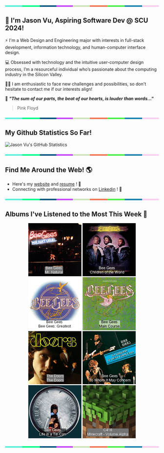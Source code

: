 <img src="./.github/workflows/banner_strip.png" width="100%" height="5px">

## 👋 I'm Jason Vu, Aspiring Software Dev @ SCU 2024!

⚡ I'm a Web Design and Engineering major with interests in full-stack development, information technology, and human-computer interface design.

💻 Obsessed with technology and the intuitive user-computer design process, I’m a resourceful individual who’s passionate about the computing industry in the Silicon Valley.

🙋‍♂️ I am enthusiastic to face new challenges and possibilities, so don't hesitate to contact me if our interests align!

🤝 ***"The sum of our parts, the beat of our hearts, is louder than words..."***
> Pink Floyd

<img src="./.github/workflows/banner_strip.png" width="100%" height="5px">

## My Github Statistics So Far!
![Jason Vu's GitHub Statistics](https://github-readme-stats.vercel.app/api?username=JAVAB3ANS&show_icons=true)

<img src="./.github/workflows/banner_strip.png" width="100%" height="5px">

## Find Me Around the Web! 🌎
- Here's my [website](https://javab3ans.github.io/portfolio) and [resume](https://javab3ans.github.io/portfolio/resume.html) ! 📝
- Connecting with professional networks on [Linkedin](https://www.linkedin.com/in/jason-anh-vu/)  ! 💼  

<img src="./.github/workflows/banner_strip.png" width="100%" height="5px">

## Albums I've Listened to the Most This Week 🎹 

<!-- lastfm -->
<p align="center"><a href="https://www.last.fm/music/Bee+Gees/Mr.+Natural"><img src="./album-covers-finished/album-cover_final_0.png" title="Bee Gees - Mr. Natural"></a> <a href="https://www.last.fm/music/Bee+Gees/Children+of+the+World"><img src="./album-covers-finished/album-cover_final_1.png" title="Bee Gees - Children of the World"></a> <a href="https://www.last.fm/music/Bee+Gees/Bee+Gees:+Greatest"><img src="./album-covers-finished/album-cover_final_2.png" title="Bee Gees - Bee Gees: Greatest"></a> <a href="https://www.last.fm/music/Bee+Gees/Main+Course"><img src="./album-covers-finished/album-cover_final_3.png" title="Bee Gees - Main Course"></a> <a href="https://www.last.fm/music/The+Doors/The+Doors"><img src="./album-covers-finished/album-cover_final_4.png" title="The Doors - The Doors"></a> <a href="https://www.last.fm/music/Bee+Gees/To+Whom+It+May+Concern"><img src="./album-covers-finished/album-cover_final_5.png" title="Bee Gees - To Whom It May Concern"></a> <a href="https://www.last.fm/music/Bee+Gees/Life+in+a+Tin+Can"><img src="./album-covers-finished/album-cover_final_6.png" title="Bee Gees - Life in a Tin Can"></a> <a href="https://www.last.fm/music/C418/Minecraft+-+Volume+Alpha"><img src="./album-covers-finished/album-cover_final_7.png" title="C418 - Minecraft - Volume Alpha"></a> </p>

<img src="./.github/workflows/banner_strip.png" width="100%" height="5px">
